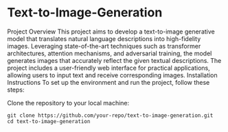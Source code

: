 # Text-to-Image-Generation
Project Overview
This project aims to develop a text-to-image generative model that translates natural language descriptions into high-fidelity images. Leveraging state-of-the-art techniques such as transformer architectures, attention mechanisms, and adversarial training, the model generates images that accurately reflect the given textual descriptions. The project includes a user-friendly web interface for practical applications, allowing users to input text and receive corresponding images.
Installation Instructions
To set up the environment and run the project, follow these steps:

Clone the repository to your local machine:
```
git clone https://github.com/your-repo/text-to-image-generation.git
cd text-to-image-generation
```


